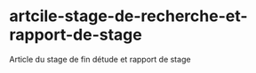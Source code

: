 # artcile-stage-de-recherche-et-rapport-de-stage
Article du stage de fin détude et rapport de stage 
